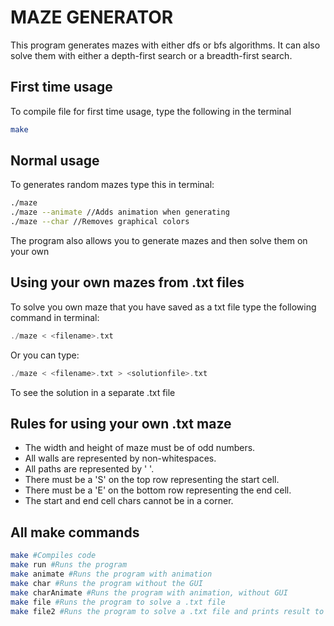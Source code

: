 # MAZE GENERATOR

This program generates mazes with either dfs or bfs algorithms. It can also solve them with either a depth-first search or a breadth-first search.

## First time usage

To compile file for first time usage, type the following in the terminal

```bash
make
```

## Normal usage

To generates random mazes type this in terminal:

```bash
./maze
./maze --animate //Adds animation when generating
./maze --char //Removes graphical colors
```

The program also allows you to generate mazes and then solve them on your own

## Using your own mazes from .txt files

To solve you own maze that you have saved as a txt file type the following command in terminal:

```c++
./maze < <filename>.txt
```
Or you can type:

```c++
./maze < <filename>.txt > <solutionfile>.txt
```

To see the solution in a separate .txt file

## Rules for using your own .txt maze

* The width and height of maze must be of odd numbers.
* All walls are represented by non-whitespaces.
* All paths are represented by ' '.
* There must be a 'S' on the top row representing the start cell.
* There must be a 'E' on the bottom row representing the end cell.
* The start and end cell chars cannot be in a corner.

## All make commands

```bash
make #Compiles code
make run #Runs the program
make animate #Runs the program with animation
make char #Runs the program without the GUI
make charAnimate #Runs the program with animation, without GUI
make file #Runs the program to solve a .txt file
make file2 #Runs the program to solve a .txt file and prints result to another one
```
